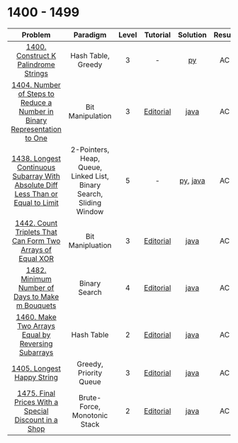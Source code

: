 # 1400 - 1499

|                                                                                            Problem                                                                                            |                              Paradigm                               | Level |                                                         Tutorial                                                         |                                                                                          Solution                                                                                          | Result |
| :-------------------------------------------------------------------------------------------------------------------------------------------------------------------------------------------: | :-----------------------------------------------------------------: | :---: | :----------------------------------------------------------------------------------------------------------------------: | :----------------------------------------------------------------------------------------------------------------------------------------------------------------------------------------: | :----: |
|                                             [1400. Construct K Palindrome Strings](https://leetcode.com/problems/construct-k-palindrome-strings/)                                             |                         Hash Table, Greedy                          |   3   |                                                            -                                                             |                                                                       [py](./1400_Construct_K_Palindrome_Strings.py)                                                                       |   AC   |
|         [1404. Number of Steps to Reduce a Number in Binary Representation to One](https://leetcode.com/problems/number-of-steps-to-reduce-a-number-in-binary-representation-to-one/)         |                          Bit Manipulation                           |   3   | [Editorial](https://leetcode.com/problems/number-of-steps-to-reduce-a-number-in-binary-representation-to-one/editorial/) |                                                   [java](./1404_Number_of_Steps_to_Reduce_a_Number_in_Binary_Representation_to_One.java)                                                   |   AC   |
| [1438. Longest Continuous Subarray With Absolute Diff Less Than or Equal to Limit](https://leetcode.com/problems/longest-continuous-subarray-with-absolute-diff-less-than-or-equal-to-limit/) | 2-Pointers, Heap, Queue, Linked List, Binary Search, Sliding Window |   5   |                                                            -                                                             | [py](./1438_Longest_Continuous_Subarray_With_Absolute_Diff_Less_Than_or_Equal_to_Limit.py), [java](./1438_Longest_Continuous_Subarray_With_Absolute_Diff_Less_Than_or_Equal_to_Limit.java) |   AC   |
|                       [1442. Count Triplets That Can Form Two Arrays of Equal XOR](https://leetcode.com/problems/count-triplets-that-can-form-two-arrays-of-equal-xor/)                       |                          Bit Manipluation                           |   3   |        [Editorial](https://leetcode.com/problems/count-triplets-that-can-form-two-arrays-of-equal-xor/editorial/)        |                                                          [java](./1442_Count_Triplets_That_Can_Form_Two_Arrays_of_Equal_XOR.java)                                                          |   AC   |
|                                  [1482. Minimum Number of Days to Make m Bouquets](https://leetcode.com/problems/minimum-number-of-days-to-make-m-bouquets/)                                  |                            Binary Search                            |   4   |             [Editorial](https://leetcode.com/problems/minimum-number-of-days-to-make-m-bouquets/editorial/)              |                                                               [java](./1482_Minimum_Number_of_Days_to_Make_m_Bouquets.java)                                                                |   AC   |
|                               [1460. Make Two Arrays Equal by Reversing Subarrays](https://leetcode.com/problems/make-two-arrays-equal-by-reversing-subarrays/)                               |                             Hash Table                              |   2   |            [Editorial](https://leetcode.com/problems/make-two-arrays-equal-by-reversing-subarrays/editorial/)            |                                                              [java](./1460_Make_Two_Arrays_Equal_by_Reversing_Subarrays.java)                                                              |   AC   |
|                                                       [1405. Longest Happy String](https://leetcode.com/problems/longest-happy-string/)                                                       |                       Greedy, Priority Queue                        |   3   |                        [Editorial](https://leetcode.com/problems/longest-happy-string/editorial/)                        |                                                                          [java](./1405_Longest_Happy_String.java)                                                                          |   AC   |
|                             [1475. Final Prices With a Special Discount in a Shop](https://leetcode.com/problems/final-prices-with-a-special-discount-in-a-shop/)                             |                    Brute-Force, Monotonic Stack                     |   2   |           [Editorial](https://leetcode.com/problems/final-prices-with-a-special-discount-in-a-shop/editorial/)           |                                                             [java](./1475_Final_Prices_With_a_Special_Discount_in_a_Shop.java)                                                             |   AC   |

